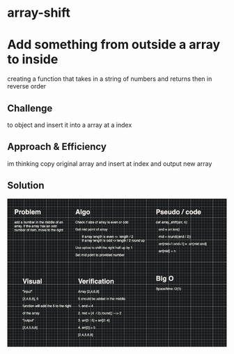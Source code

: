 # array-shift

# Add something from outside a array to inside
creating a function that takes in a string of numbers and returns then in reverse order

## Challenge
to object and insert it into a array at a index

## Approach & Efficiency
im thinking copy original array and insert at index and output new array

## Solution
![White board](../../../assets/array_shift.png)